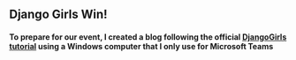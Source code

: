 ## Django Girls Win!

#### To prepare for our event, I created a blog following the official [DjangoGirls tutorial](https://tutorial.djangogirls.org/en/) using a Windows computer that I only use for Microsoft Teams


